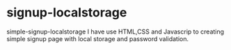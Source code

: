 # signup-localstorage
simple-signup-localstorage
I have use HTML,CSS and Javascrip to creating simple signup page with local storage  and password validation.
